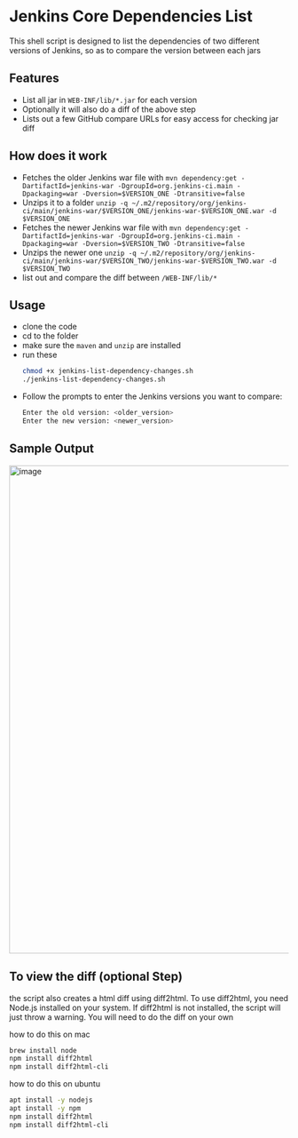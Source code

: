 # Jenkins Core Dependencies List
This shell script is designed to list the dependencies of two different versions of Jenkins, so as to compare the version between each jars

## Features
- List all jar in `WEB-INF/lib/*.jar` for each version
- Optionally it will also do a diff of the above step 
- Lists out a few GitHub compare URLs for easy access for checking jar diff

## How does it work
- Fetches the older Jenkins war file with `mvn dependency:get -DartifactId=jenkins-war -DgroupId=org.jenkins-ci.main -Dpackaging=war -Dversion=$VERSION_ONE -Dtransitive=false`
- Unzips it to a folder `unzip -q ~/.m2/repository/org/jenkins-ci/main/jenkins-war/$VERSION_ONE/jenkins-war-$VERSION_ONE.war -d $VERSION_ONE`
- Fetches the newer Jenkins war file with `mvn dependency:get -DartifactId=jenkins-war -DgroupId=org.jenkins-ci.main -Dpackaging=war -Dversion=$VERSION_TWO -Dtransitive=false`
- Unzips the newer one `unzip -q ~/.m2/repository/org/jenkins-ci/main/jenkins-war/$VERSION_TWO/jenkins-war-$VERSION_TWO.war -d $VERSION_TWO`
- list out and compare the diff between `/WEB-INF/lib/*`

## Usage 
- clone the code
- cd to the folder
- make sure the `maven` and `unzip` are installed
- run these
  ```bash
  chmod +x jenkins-list-dependency-changes.sh
  ./jenkins-list-dependency-changes.sh
  ```
- Follow the prompts to enter the Jenkins versions you want to compare:
  ```bash
  Enter the old version: <older_version>
  Enter the new version: <newer_version>
  ```
## Sample Output
<img width="879" alt="image" src="https://github.com/user-attachments/assets/d2fc5ba6-925e-4c4f-b5a0-e8353afd6dfd">

## To view the diff (optional Step)
the script also creates a html diff using diff2html. To use diff2html, you need Node.js installed on your system. If diff2html is not installed, the script will just throw a warning. You will need to do the diff on your own

how to do this on mac
```bash
brew install node
npm install diff2html
npm install diff2html-cli
```

how to do this on ubuntu
```bash
apt install -y nodejs
apt install -y npm
npm install diff2html
npm install diff2html-cli
```
